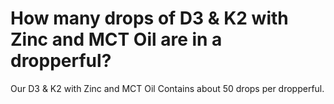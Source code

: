 # How many drops of D3 & K2 with Zinc and MCT Oil are in a dropperful?

Our D3 & K2 with Zinc and MCT Oil Contains about 50 drops per dropperful.